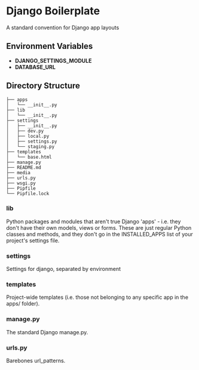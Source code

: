 # Django Boilerplate
A standard convention for Django app layouts

## Environment Variables
- **DJANGO_SETTINGS_MODULE**
- **DATABASE_URL**

## Directory Structure
```
├── apps
│   └── __init__.py
├── lib
│   └── __init__.py
├── settings
│   ├── __init__.py
│   ├── dev.py
│   ├── local.py
│   ├── settings.py
│   └── staging.py
├── templates
│   └── base.html
├── manage.py
├── README.md
├── media
├── urls.py
├── wsgi.py
├── Pipfile
└── Pipfile.lock
```

### lib
Python packages and modules that aren't true Django 'apps' - i.e. they don't have their own models, views or forms. These are just regular Python classes and methods, and they don't go in the INSTALLED_APPS list of your project's settings file.

### settings
Settings for django, separated by environment 

### templates
Project-wide templates (i.e. those not belonging to any specific app in the apps/ folder).

### manage.py
The standard Django manage.py.

### urls.py
Barebones url_patterns.

